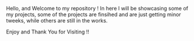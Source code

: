 Hello, and Welcome to my repository ! In here I will be showcasing some of my projects, some of the projects are finsihed and are just getting minor tweeks, while others are still in the works.


Enjoy and Thank You for Visiting !!
